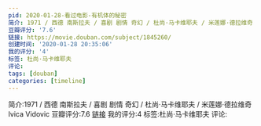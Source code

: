 ```yaml
---
pid: 2020-01-28-看过电影-有机体的秘密
简介: 1971 / 西德 南斯拉夫 / 喜剧 剧情 奇幻 / 杜尚·马卡维耶夫 / 米莲娜·德拉维奇 Ivica Vidovic
豆瓣评分: '7.6'
链接: https://movie.douban.com/subject/1845260/
创建时间: '2020-01-28 20:35:06'
我的评分: '4'
标签: 杜尚·马卡维耶夫
评论:
tags: [douban]
categories: [timeline]
---
```

简介:1971 / 西德 南斯拉夫 / 喜剧 剧情 奇幻 / 杜尚·马卡维耶夫 / 米莲娜·德拉维奇 Ivica Vidovic
豆瓣评分:7.6
[链接](https://movie.douban.com/subject/1845260/)
我的评分:4
标签:杜尚·马卡维耶夫
评论:
